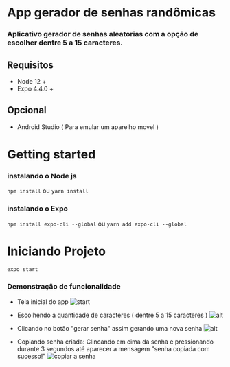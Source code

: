 # App gerador de senhas randômicas

### Aplicativo gerador de senhas aleatorias com a opção de escolher dentre 5 a 15 caracteres.

## Requisitos
  - Node 12 +
  - Expo 4.4.0 +

## Opcional 
  - Android Studio ( Para emular um aparelho movel )

# Getting started

### instalando o Node js
  ``` npm install ``` ou ``` yarn install ```

### instalando o Expo 
``` npm install expo-cli --global ``` ou ```yarn add expo-cli --global ```


# Iniciando Projeto
  ```expo start ```

### Demonstração de funcionalidade

  - Tela inicial do app 
    ![start](https://link)

  - Escolhendo a quantidade de caracteres ( dentre 5 a 15 caracteres )
    ![alt](https://link)

  - Clicando no botão "gerar senha" assim gerando uma nova senha
    ![alt](https://link)

  - Copiando senha criada: 
  Clincando em cima da senha e pressionando durante 3 segundos até aparecer a mensagem "senha copiada com sucesso!" 
    ![copiar a senha](https://link)




  